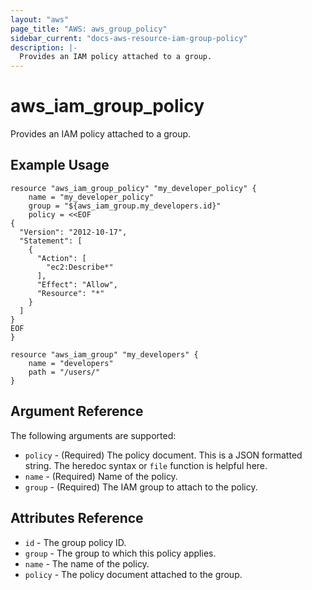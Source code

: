 ```yaml
---
layout: "aws"
page_title: "AWS: aws_group_policy"
sidebar_current: "docs-aws-resource-iam-group-policy"
description: |-
  Provides an IAM policy attached to a group.
---
```


# aws\_iam\_group\_policy

Provides an IAM policy attached to a group.

## Example Usage

```
resource "aws_iam_group_policy" "my_developer_policy" {
    name = "my_developer_policy"
    group = "${aws_iam_group.my_developers.id}"
    policy = <<EOF
{
  "Version": "2012-10-17",
  "Statement": [
    {
      "Action": [
        "ec2:Describe*"
      ],
      "Effect": "Allow",
      "Resource": "*"
    }
  ]
}
EOF
}

resource "aws_iam_group" "my_developers" {
    name = "developers"
    path = "/users/"
}
```

## Argument Reference

The following arguments are supported:

* `policy` - (Required) The policy document. This is a JSON formatted string.
  The heredoc syntax or `file` function is helpful here.
* `name` - (Required) Name of the policy.
* `group` - (Required) The IAM group to attach to the policy.

## Attributes Reference

* `id` - The group policy ID.
* `group` - The group to which this policy applies.
* `name` - The name of the policy.
* `policy` - The policy document attached to the group.
